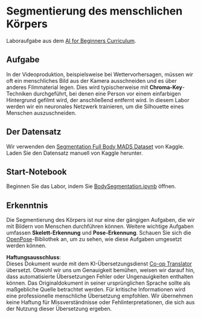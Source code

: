 <!--
CO_OP_TRANSLATOR_METADATA:
{
  "original_hash": "365f0decfe0f47b460bbde8227c5009d",
  "translation_date": "2025-08-24T09:34:29+00:00",
  "source_file": "lessons/4-ComputerVision/12-Segmentation/lab/README.md",
  "language_code": "de"
}
-->
# Segmentierung des menschlichen Körpers

Laboraufgabe aus dem [AI for Beginners Curriculum](https://github.com/microsoft/ai-for-beginners).

## Aufgabe

In der Videoproduktion, beispielsweise bei Wettervorhersagen, müssen wir oft ein menschliches Bild aus der Kamera ausschneiden und es über anderes Filmmaterial legen. Dies wird typischerweise mit **Chroma-Key**-Techniken durchgeführt, bei denen eine Person vor einem einfarbigen Hintergrund gefilmt wird, der anschließend entfernt wird. In diesem Labor werden wir ein neuronales Netzwerk trainieren, um die Silhouette eines Menschen auszuschneiden.

## Der Datensatz

Wir verwenden den [Segmentation Full Body MADS Dataset](https://www.kaggle.com/datasets/tapakah68/segmentation-full-body-mads-dataset) von Kaggle. Laden Sie den Datensatz manuell von Kaggle herunter.

## Start-Notebook

Beginnen Sie das Labor, indem Sie [BodySegmentation.ipynb](../../../../../../lessons/4-ComputerVision/12-Segmentation/lab/BodySegmentation.ipynb) öffnen.

## Erkenntnis

Die Segmentierung des Körpers ist nur eine der gängigen Aufgaben, die wir mit Bildern von Menschen durchführen können. Weitere wichtige Aufgaben umfassen **Skelett-Erkennung** und **Pose-Erkennung**. Schauen Sie sich die [OpenPose](https://github.com/CMU-Perceptual-Computing-Lab/openpose)-Bibliothek an, um zu sehen, wie diese Aufgaben umgesetzt werden können.

**Haftungsausschluss**:  
Dieses Dokument wurde mit dem KI-Übersetzungsdienst [Co-op Translator](https://github.com/Azure/co-op-translator) übersetzt. Obwohl wir uns um Genauigkeit bemühen, weisen wir darauf hin, dass automatisierte Übersetzungen Fehler oder Ungenauigkeiten enthalten können. Das Originaldokument in seiner ursprünglichen Sprache sollte als maßgebliche Quelle betrachtet werden. Für kritische Informationen wird eine professionelle menschliche Übersetzung empfohlen. Wir übernehmen keine Haftung für Missverständnisse oder Fehlinterpretationen, die sich aus der Nutzung dieser Übersetzung ergeben.